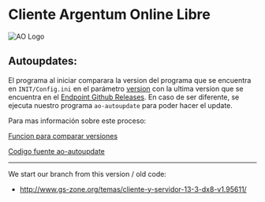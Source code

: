 # Cliente Argentum Online Libre
![AO Logo](https://ao-libre.github.io/ao-website/assets/images/logo.png)

## Autoupdates:

El programa al iniciar comparara la version del programa que se encuentra en `INIT/Config.ini` en el parámetro [version](https://github.com/ao-libre/ao-cliente/blob/master/INIT/Config.ini) con la ultima version que se encuentra en el [Endpoint Github Releases](https://api.github.com/repos/ao-libre/ao-cliente/releases/latest). En caso de ser diferente, se ejecuta nuestro programa `ao-autoupdate` para poder hacer el update.

Para mas información sobre este proceso:

[Funcion para comparar versiones](https://github.com/ao-libre/ao-cliente/blob/master/CODIGO/frmCargando.frm#L121)

[Codigo fuente ao-autoupdate](https://github.com/ao-libre/ao-autoupdate)

--------------------------

We start our branch from this version / old code:
* http://www.gs-zone.org/temas/cliente-y-servidor-13-3-dx8-v1.95611/


